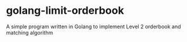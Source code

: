# golang-limit-orderbook
A simple program written in Golang to implement Level 2 orderbook and matching algorithm
